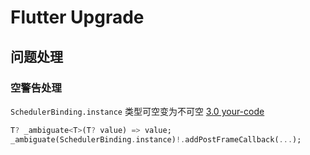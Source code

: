 # Flutter Upgrade

## 问题处理

### 空警告处理

`SchedulerBinding.instance` 类型可空变为不可空 [3.0 your-code](https://docs.flutter.dev/release/release-notes/release-notes-3.0.0#your-code)  

```dart
T? _ambiguate<T>(T? value) => value;
_ambiguate(SchedulerBinding.instance)!.addPostFrameCallback(...);
```

